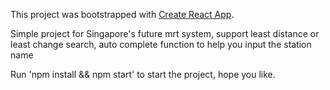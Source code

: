 This project was bootstrapped with [Create React App](https://github.com/facebook/create-react-app).

Simple project for Singapore's future mrt system, support least distance or least change search, auto complete function to help you input the station name

Run 'npm install && npm start' to start the project, hope you like.